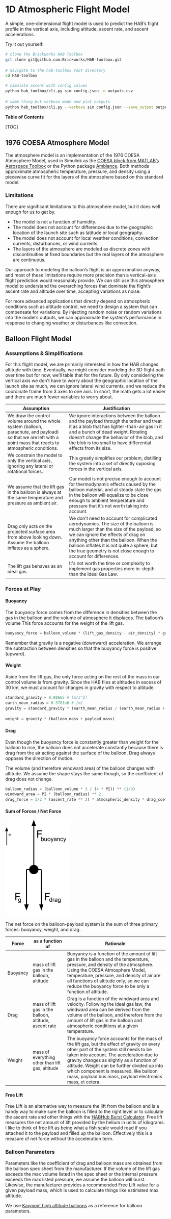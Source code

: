 # 1D Atmospheric Flight Model

A simple, one-dimensional flight model is used to predict the HAB’s flight
profile in the vertical axis, including altitude, ascent rate, and ascent
accelerations.

Try it out yourself!
```bash
# clone the Brickworks HAB Toolbox
git clone git@github.com:Brickworks/HAB-toolbox.git

# navigate to the hab-toolbox root directory
cd HAB-toolbox
```

```bash
# simulate ascent with config values
python hab_toolbox/cli.py sim config.json -o outputs.csv

# same thing but verbose mode and plot outputs
python hab_toolbox/cli.py --verbose sim config.json --save_output outputs.csv --plot
```

**Table of Contents**

[TOC]

## 1976 COESA Atmosphere Model

The atmosphere model is an implementation of the 1976 COESA Atmosphere Model,
used in Simulink as the [COESA block from MATLAB’s Aerospace Toolbox](https://www.mathworks.com/help/aeroblks/coesaatmospheremodel.html)
or the Python package [Ambiance](https://github.com/airinnova/ambiance/). Both
methods approximate atmospheric temperature, pressure, and density using a
piecewise curve fit for the layers of the atmosphere based on this standard
model.

<!-- NOT READY FOR PRIME TIME --
### Implementation

#### Simulink with MATLAB Aerospace Toolbox

![Simulink with MATLAB coesa model](img/hab_toolbox/atmosphere_model/atmo_no_control.jpg)

#### Python with Ambiance

!!! To-do
    {code snippet from python}

    {plots of temperature, pressure, volume, density with altitude}
-->
### Limitations

There are significant limitations to this atmosphere model, but it does well
enough for us to get by.

- The model is not a function of humidity.
- The model does not account for differences due to the geographic location of
  the launch site such as latitude or local geography.
- The model does not account for local weather conditions, convection currents,
  disturbances, or wind currents.
- The layers of the atmosphere are modeled as discrete zones with
  discontinuities at fixed boundaries but the real layers of the atmosphere are
  continuous.

Our approach to modeling the balloon’s flight is an approximation anyway, and
most of these limitations require more precision than a vertical-axis flight
prediction would reasonably provide. We can still use this atmosphere model to
understand the overarching forces that dominate the flight’s ascent rate and
altitude over time, accepting variations as noise.

For more advanced applications that directly depend on atmospheric conditions
such as altitude control, we need to design a system that can compensate for
variations. By injecting random noise or random variations into the model’s
outputs, we can approximate the system’s performance in response to changing
weather or disturbances like convection.

## Balloon Flight Model

### Assumptions & Simplifications
For this flight model, we are primarily interested in how the HAB changes
altitude with time. Eventually, we might consider modeling the 3D flight path
over time but for now, we’ll table that for the future. By only considering the
vertical axis we don’t have to worry about the geographic location of the
launch site as much, we can ignore lateral wind currents, and we reduce the
coordinate frame from 3 axes to one axis. In short, the math gets a lot easier
and there are much fewer variables to worry about.

| Assumption | Justification |
|---|---|
| We draw the control volume around the whole system (balloon, parachute, and payload) so that we are left with a point mass that reacts to atmospheric conditions. | We ignore interactions between the balloon and the payload through the tether and treat it as a blob that has lighter-than-air gas in it and a bunch of dead weight. Rotating doesn’t change the behavior of the blob, and the blob is too small to have differential effects from its size. |
| We constrain the model to only the vertical axis, ignoring any lateral or rotational forces.  | This greatly simplifies our problem, distilling the system into a set of directly opposing forces in the vertical axis. |
| We assume that the lift gas in the balloon is always at the same temperature and pressure as ambient air. | Our model is not precise enough to account for thermodynamic effects caused by the balloon material, and at steady state the gas in the balloon will equalize to be close enough to ambient temperature and pressure that it’s not worth taking into account. |
| Drag only acts on the projected surface area from above looking down. Assume the balloon inflates as a sphere. | We don't need to account for complicated aerodynamics. The size of the balloon is much larger than the size of the payload, so we can ignore the effects of drag on anything other than the balloon. When the balloon inflates it is not quite a sphere, but the true geometry is not close enough to account for differences. |
| The lift gas behaves as an ideal gas. | It's not worth the time or complexity to implement gas properties more in-depth than the Ideal Gas Law. |

### Forces at Play

#### Buoyancy
The buoyancy force comes from the difference in densities between the gas in
the balloon and the volume of atmosphere it displaces. The balloon’s volume
This force accounts for the weight of the lift gas.

```python
buoyancy_force = balloon_volume * (lift_gas_density - air_density) * gravity
```

Remember that gravity is a negative (downward) acceleration. We arrange the
subtraction between densities so that the buoyancy force is positive (upward).

#### Weight
Aside from the lift gas, the only force acting on the rest of the mass in our
control volume is from gravity. Since the HAB flies at altitudes in excess of
30 km, we must account for changes in gravity with respect to altitude.

```python
standard_gravity = 9.80665 # [m/s^2]
earth_mean_radius = 6.3781e6 # [m]
gravity = standard_gravity * (earth_mean_radius / (earth_mean_radius + altitude))**2

weight = gravity * (balloon_mass + payload_mass)
```

#### Drag
Even though the buoyancy force is constantly greater than weight for the
balloon to rise, the balloon does not accelerate constantly because there is
drag from the air acting against the surface of the balloon. Drag always
opposes the direction of motion.

The volume (and therefore windward area) of the balloon changes with altitude.
We assume the shape stays the same though, so the coefficient of drag does not
change.

```python
balloon_radius = (balloon_volume * 3 / (4 * PI)) ** (1/3)
windward_area = PI * (balloon_radius) ** 2
drag_force = 1/2 * (ascent_rate ** 2) * atmospheric_density * drag_coefficient * windward_area
```

#### Sum of Forces / Net Force

![free body diagram](img/hab_toolbox/atmosphere_model/Free_Body_Diagram.png)

The net force on the balloon-payload system is the sum of three primary forces:
buoyancy, weight, and drag.

| Force | as a function of | Rationale |
|---|---|---|
| Buoyancy | mass of lift gas in the balloon, altitude | Buoyancy is a function of the amount of lift gas in the balloon and the temperature, pressure, and density of the atmosphere. Using the COESA Atmosphere Model, temperature, pressure, and density of air are all functions of altitude only, so we can reduce the buoyancy force to be only a function of altitude. |
| Drag | mass of lift gas in the balloon, altitude, ascent rate | Drag is a function of the windward area and velocity. Following the ideal gas law, the windward area can be derived from the volume of the balloon, and therefore from the amount of lift gas in the balloon and atmospheric conditions at a given temperature. |
| Weight | mass of everything other than lift gas, altitude | The buoyancy force accounts for the mass of the lift gas, but the effect of gravity on every other part of the system still needs to be taken into account. The acceleration due to gravity changes as slightly as a function of altitude. Weight can be further divided up into which component is measured, like balloon mass, payload bus mass, payload electronics mass, et cetera. |

#### Free Lift

Free Lift is an alternative way to measure the lift from the balloon and is a
handy way to make sure the balloon is filled to the right level or to calculate
the ascent rate and other things with the [HABHub Burst Calculator](http://habhub.org/calc/).
Free lift measures the net amount of lift provided by the helium in units of
kilograms. I like to think of free lift as being what a fish scale would read
if you attached it to the payload and filled up the balloon. Effectively this
is a measure of net force without the acceleration term.

### Balloon Parameters

Parameters like the coefficient of drag and balloon mass are obtained from the
balloon spec sheet from the manufacturer. If the volume of the lift gas exceeds
the max volume listed in the spec sheet or the internal pressure exceeds the
max listed pressure, we assume the balloon will burst. Likewise, the
manufacturer provides a recommended Free Lift value for a given payload mass,
which is used to calculate things like estimated max altitude.

We use [Kaymont high altitude balloons](https://www.kaymont.com/habphotography)
as a reference for balloon parameters.

<!-- NOT READY FOR PRIME TIME --
## HAB Flight Simulation

To demonstrate we use a set of standard conditions to compare how each
implementation looks in terms of a HAB’s ascent profile.

| Parameter | Value |
|---|---|
| Payload Mass | 2.5 kg |
| Lift Gas Type | Helium |
| Lift Gas Mass | 2.41 kg |
| Balloon Type | [Kaymont HAB-3000](https://www.kaymont.com/product-page/hab-3000) |
| Balloon Mass | 3.00 kg |
| Drag Coefficient | 0.25 |

### MATLAB

![matlab simulation](img/hab_toolbox/atmosphere_model/alt_no_control.jpg)

### Python

!!! To-do
    {screenshot of plots from python}
-->
